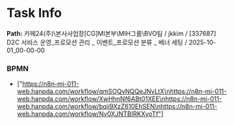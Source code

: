 # Task Info

**Path:** 카페24(주)\본사사업장\[CG]MI본부\MIH그룹\BVO팀 / jkkim / [337687] D2C 서비스 운영_프로모션 관리 _ 이벤트_프로모션 분류 _ 베너 세팅 / 2025-10-01_00-00-00

### BPMN
- ["https://n8n-mi-011-web.hanpda.com/workflow/qmSOQvNQQeJNvLtX\nhttps://n8n-mi-011-web.hanpda.com/workflow/XwHhnNf6ABt01XEE\nhttps://n8n-mi-011-web.hanpda.com/workflow/bqii9XzZ610EhSEN\nhttps://n8n-mi-011-web.hanpda.com/workflow/Nv0XJNTBIRKXyoTf"]

